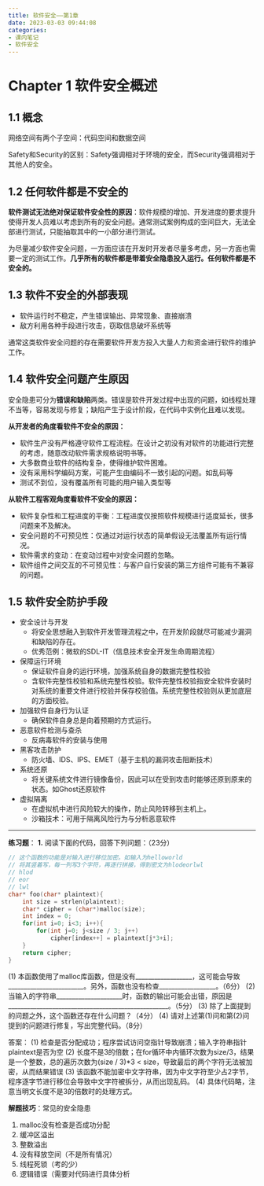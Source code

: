 ```yaml
---
title: 软件安全——第1章
date: 2023-03-03 09:44:08
categories:
- 课内笔记
- 软件安全
---
```

# Chapter 1 软件安全概述
## 1.1 概念
网络空间有两个子空间：代码空间和数据空间

Safety和Security的区别：Safety强调相对于环境的安全，而Security强调相对于其他人的安全。

## 1.2 任何软件都是不安全的
**软件测试无法绝对保证软件安全性的原因**：软件规模的增加、开发进度的要求提升使得开发人员难以考虑到所有的安全问题。通常测试案例构成的空间巨大，无法全部进行测试，只能抽取其中的一小部分进行测试。

为尽量减少软件安全问题，一方面应该在开发时开发者尽量多考虑，另一方面也需要一定的测试工作。**几乎所有的软件都是带着安全隐患投入运行。任何软件都是不安全的。**

## 1.3 软件不安全的外部表现
- 软件运行时不稳定，产生错误输出、异常现象、直接崩溃
- 敌方利用各种手段进行攻击，窃取信息破坏系统等

通常这类软件安全问题的存在需要软件开发方投入大量人力和资金进行软件的维护工作。

## 1.4 软件安全问题产生原因
安全隐患可分为**错误和缺陷**两类。错误是软件开发过程中出现的问题，如线程处理不当等，容易发现与修复；缺陷产生于设计阶段，在代码中实例化且难以发现。

**从开发者的角度看软件不安全的原因：**
- 软件生产没有严格遵守软件工程流程。在设计之初没有对软件的功能进行完整的考虑，随意改动软件需求规格说明书等。
- 大多数商业软件的结构复杂，使得维护软件困难。
- 没有采用科学编码方案，可能产生由编码不一致引起的问题。如乱码等
- 测试不到位，没有覆盖所有可能的用户输入类型等

**从软件工程客观角度看软件不安全的原因：**
- 软件复杂性和工程进度的平衡：工程进度仅按照软件规模进行适度延长，很多问题来不及解决。
- 安全问题的不可预见性：仅通过对运行状态的简单假设无法覆盖所有运行情况。
- 软件需求的变动：在变动过程中对安全问题的忽略。
- 软件组件之间交互的不可预见性：与客户自行安装的第三方组件可能有不兼容的问题。

## 1.5 软件安全防护手段
- 安全设计与开发
	- 将安全思想融入到软件开发管理流程之中，在开发阶段就尽可能减少漏洞和缺陷的存在。
	- 优秀范例：微软的SDL-IT（信息技术安全开发生命周期流程）
- 保障运行环境
	- 保证软件自身的运行环境，加强系统自身的数据完整性校验
	- 含软件完整性校验和系统完整性校验。软件完整性校验指安全软件安装时对系统的重要文件进行校验并保存校验值。系统完整性校验则从更加底层的方面校验。
- 加强软件自身行为认证
	- 确保软件自身总是向着预期的方式运行。
- 恶意软件检测与查杀
	- 反病毒软件的安装与使用
- 黑客攻击防护
	- 防火墙、IDS、IPS、EMET（基于主机的漏洞攻击阻断技术）
- 系统还原
	- 将关键系统文件进行镜像备份，因此可以在受到攻击时能够还原到原来的状态。如Ghost还原软件
- 虚拟隔离
	- 在虚拟机中进行风险较大的操作，防止风险转移到主机上。
	- 沙箱技术：可用于隔离风险行为与分析恶意软件

--- 

**练习题**：
**1.** 阅读下面的代码，回答下列问题：（23分）
```c
// 这个函数的功能是对输入进行移位加密。如输入为helloworld
// 将其竖着写，每一列写3个字符，再逐行拼接，得到密文为hlodeorlwl
// hlod
// eor
// lwl
char* foo(char* plaintext){
	int size = strlen(plaintext);
	char* cipher = (char*)malloc(size);
	int index = 0;
	for(int i=0; i<3; i++){
		for(int j=0; j<size / 3; j++)
			cipher[index++] = plaintext[j*3+i];
	}
	return cipher;
}
```
(1) 本函数使用了malloc库函数，但是没有__________________，这可能会导致________________________。另外，函数也没有检查__________________。（6分）
(2) 当输入的字符串_____________________时，函数的输出可能会出错，原因是___________________________________________________。（5分）
(3) 除了上面提到的问题之外，这个函数还存在什么问题？（4分）
(4) 请对上述第(1)问和第(2)问提到的问题进行修复，写出完整代码。（8分）

答案：
(1) 检查是否分配成功；程序尝试访问空指针导致崩溃；输入字符串指针plaintext是否为空
(2) 长度不是3的倍数；在for循环中内循环次数为size/3，结果是一个整数，总的遍历次数为(size / 3)*3 < size，导致最后的两个字符无法被加密，从而结果错误
(3) 该函数不能加密中文字符串，因为中文字符至少占2字节，程序逐字节进行移位会导致中文字符被拆分，从而出现乱码。
(4) 具体代码略，注意当明文长度不是3的倍数时的处理方式。

**解题技巧**：常见的安全隐患
1. malloc没有检查是否成功分配
2. 缓冲区溢出
3. 整数溢出
4. 没有释放空间（不是所有情况）
5. 线程死锁（考的少）
6. 逻辑错误（需要对代码进行具体分析